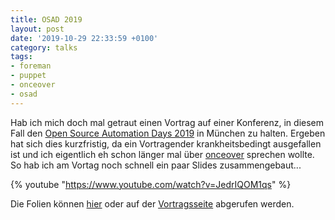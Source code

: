 ```yaml
---
title: OSAD 2019
layout: post
date: '2019-10-29 22:33:59 +0100'
category: talks
tags:
- foreman
- puppet
- onceover
- osad
---
```


Hab ich mich doch mal getraut einen Vortrag auf einer Konferenz, in diesem Fall den [Open Source Automation Days 2019](https://osad-munich.org/eindruecke-vom-osad-2019/) in München zu halten. Ergeben hat sich dies kurzfristig, da ein Vortragender krankheitsbedingt ausgefallen ist und ich eigentlich eh schon länger mal über [onceover](https://github.com/dylanratcliffe/onceover) sprechen wollte. So hab ich am Vortag noch schnell ein paar Slides zusammengebaut...

{% youtube "https://www.youtube.com/watch?v=JedrIQOM1qs" %}

Die Folien können [hier](/assets/pdf/hannes_schaller_testen_des_puppet_controlrepos_osad2019.pdf) oder auf der [Vortragsseite](https://osad-munich.org/wp-content/uploads/2019/10/hannes_schaller_testen_des_puppet_controlrepos_osad2019.pdf) abgerufen werden.
